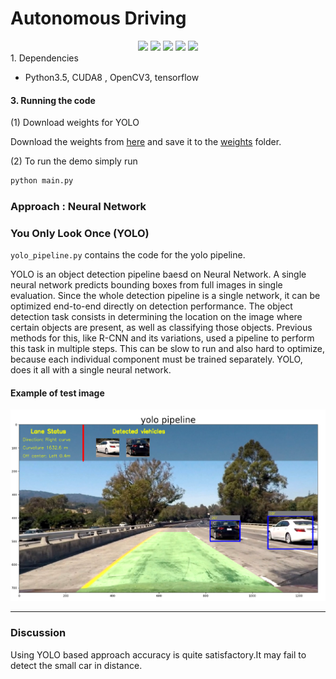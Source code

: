 # **Autonomous Driving** 

<div align="center">
<img src="https://img.shields.io/github/license/Team-Recursion-04/Autonomous-Driving-System">	
<img src="https://img.shields.io/github/stars/Team-Recursion-04/Autonomous-Driving-System">
<img src="https://img.shields.io/github/forks/Team-Recursion-04/Autonomous-Driving-System">
<img src="https://img.shields.io/github/issues/Team-Recursion-04/Autonomous-Driving-System">
<img src="https://img.shields.io/badge/PRs-welcome-informational">
</div

#### 1. Dependencies

* Python3.5, CUDA8 , OpenCV3, tensorflow

#### 3. Running the code

(1) Download weights for YOLO

Download the weights from [here](https://github.com/gliese581gg/YOLO_tensorflow) and save it to
the [weights](weights) folder.

(2) To run the demo simply run
```sh
python main.py
```


### **Approach : Neural Network**


[//]: # (Image References)
[image1]: ./examples/car_not_car.png
[image2]: ./examples/hog_1.png
[image2-1]: ./examples/hog_2.png
[image3]: ./examples/search_windows.png
[image4]: ./examples/heat_map1.png
[image5]: ./examples/heat_map2.png
[image6]: ./examples/labels_map.png
[image7]: ./examples/svn_1.png
[image8]: ./examples/yolo_1.png
[image_yolo1]: ./examples/yolo1.png
[image_yolo2]: ./examples/yolo2.png
[video1]: ./project_video.mp4
[demo1_gif]: ./examples/demo1.gif
[demo2_gif]: ./examples/demo2.gif


### You Only Look Once (YOLO)
`yolo_pipeline.py` contains the code for the yolo pipeline. 

YOLO is an object detection pipeline baesd on Neural Network. A single neural network predicts bounding boxes from full images in single evaluation. Since the whole detection pipeline is a single network, it can be optimized end-to-end directly on detection performance.
The object detection task consists in determining the location on the image where certain objects are present, as well as classifying those objects. Previous methods for this, like R-CNN and its variations, used a pipeline to perform this task in multiple steps. This can be slow to run and also hard to optimize, because each individual component must be trained separately. YOLO, does it all with a single neural network.

#### Example of test image
![alt text][image8]

---

### Discussion

Using YOLO based approach accuracy is quite satisfactory.It may fail to detect the small car in distance.
